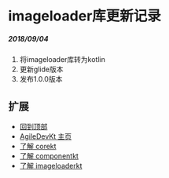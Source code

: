 # imageloader库更新记录

##### 2018/09/04
1. 将imageloader库转为kotlin
2. 更新glide版本
3. 发布1.0.0版本

## 扩展
- [回到顶部](https://github.com/LZ9/AgileDevKt/blob/master/imageloaderkt/readme_imageloader_update.md#imageloader库更新记录)
- [AgileDevKt 主页](https://github.com/LZ9/AgileDevKt)
- [了解 corekt]()
- [了解 componentkt]()
- [了解 imageloaderkt](https://github.com/LZ9/AgileDevKt/blob/master/imageloaderkt/readme_imageloader.md)
